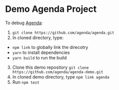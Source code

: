 # Demo Agenda Project

To debug [Agenda](https://github.com/Agenda/agenda):

1. `git clone https://github.com/agenda/agenda.git`
2. In cloned directory, type:
  - `npm link` to globally link the direcotry
  - `yarn` to install dependencies
  - `yarn build` to run the build
3. Clone this demo repository `git clone https://github.com/agenda/agenda-demo.git`
4. In cloned demo directory, type `npm link agenda`
5. Run `npm test`
